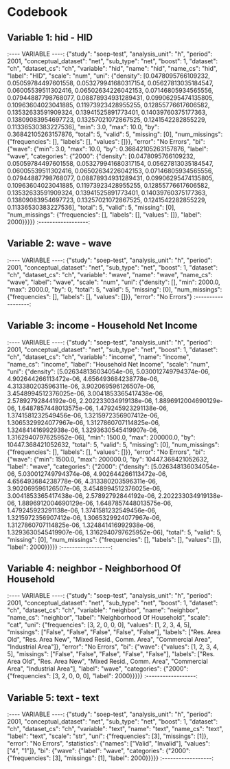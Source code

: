# Codebook


## Variable 1: hid - HID

:---- VARIABLE ----:
{"study": "soep-test", "analysis_unit": "h", "period": 2001, "conceptual_dataset": "net", "sub_type": "net", "boost": 1, "dataset": "ch", "dataset_cs": "ch", "variable": "hid", "name": "hid", "name_cs": "hid", "label": "HID", "scale": "num", "uni": {"density": [0.0478095766109232, 0.05059784497601558, 0.053279941680317154, 0.05627813035184547, 0.06005539511302416, 0.06502634226042153, 0.07146805934565556, 0.07944887798768077, 0.08878934931289431, 0.09906295474135805, 0.10963604023041885, 0.11973923428955255, 0.12855776617606582, 0.13532633591909324, 0.13941525891773401, 0.14039760375177363, 0.13809083954697723, 0.13257021072867525, 0.1241542282855229, 0.11336530383227536], "min": 3.0, "max": 10.0, "by": 0.36842105263157876, "total": 5, "valid": 5, "missing": [0], "num_missings": {"frequencies": [], "labels": [], "values": []}}, "error": "No Errors", "bi": {"wave": {"min": 3.0, "max": 10.0, "by": 0.36842105263157876, "label": "wave", "categories": {"2000": {"density": [0.0478095766109232, 0.05059784497601558, 0.053279941680317154, 0.05627813035184547, 0.06005539511302416, 0.06502634226042153, 0.07146805934565556, 0.07944887798768077, 0.08878934931289431, 0.09906295474135805, 0.10963604023041885, 0.11973923428955255, 0.12855776617606582, 0.13532633591909324, 0.13941525891773401, 0.14039760375177363, 0.13809083954697723, 0.13257021072867525, 0.1241542282855229, 0.11336530383227536], "total": 5, "valid": 5, "missing": [0], "num_missings": {"frequencies": [], "labels": [], "values": []}, "label": 2000}}}}}
:------------------:
    

## Variable 2: wave - wave

:---- VARIABLE ----:
{"study": "soep-test", "analysis_unit": "h", "period": 2001, "conceptual_dataset": "net", "sub_type": "net", "boost": 1, "dataset": "ch", "dataset_cs": "ch", "variable": "wave", "name": "wave", "name_cs": "wave", "label": "wave", "scale": "num", "uni": {"density": [], "min": 2000.0, "max": 2000.0, "by": 0, "total": 5, "valid": 5, "missing": [0], "num_missings": {"frequencies": [], "labels": [], "values": []}}, "error": "No Errors"}
:------------------:
    

## Variable 3: income - Household Net Income

:---- VARIABLE ----:
{"study": "soep-test", "analysis_unit": "h", "period": 2001, "conceptual_dataset": "net", "sub_type": "net", "boost": 1, "dataset": "ch", "dataset_cs": "ch", "variable": "income", "name": "income", "name_cs": "income", "label": "Household Net Income", "scale": "num", "uni": {"density": [5.026348136034054e-06, 5.030012749794374e-06, 4.902644266113472e-06, 4.656493684238778e-06, 4.313380203596311e-06, 3.902069596126507e-06, 3.4548994512376025e-06, 3.0041853365417438e-06, 2.57892792844192e-06, 2.202233034919138e-06, 1.8896912004690129e-06, 1.6487857448013575e-06, 1.479245923291138e-06, 1.3741581232549456e-06, 1.3215972356907412e-06, 1.3065329924077967e-06, 1.3127860707114825e-06, 1.324841416992938e-06, 1.3293630545419907e-06, 1.3162940797625952e-06], "min": 1500.0, "max": 200000.0, "by": 10447.368421052632, "total": 5, "valid": 5, "missing": [0], "num_missings": {"frequencies": [], "labels": [], "values": []}}, "error": "No Errors", "bi": {"wave": {"min": 1500.0, "max": 200000.0, "by": 10447.368421052632, "label": "wave", "categories": {"2000": {"density": [5.026348136034054e-06, 5.030012749794374e-06, 4.902644266113472e-06, 4.656493684238778e-06, 4.313380203596311e-06, 3.902069596126507e-06, 3.4548994512376025e-06, 3.0041853365417438e-06, 2.57892792844192e-06, 2.202233034919138e-06, 1.8896912004690129e-06, 1.6487857448013575e-06, 1.479245923291138e-06, 1.3741581232549456e-06, 1.3215972356907412e-06, 1.3065329924077967e-06, 1.3127860707114825e-06, 1.324841416992938e-06, 1.3293630545419907e-06, 1.3162940797625952e-06], "total": 5, "valid": 5, "missing": [0], "num_missings": {"frequencies": [], "labels": [], "values": []}, "label": 2000}}}}}
:------------------:
    

## Variable 4: neighbor - Neighborhood Of Household

:---- VARIABLE ----:
{"study": "soep-test", "analysis_unit": "h", "period": 2001, "conceptual_dataset": "net", "sub_type": "net", "boost": 1, "dataset": "ch", "dataset_cs": "ch", "variable": "neighbor", "name": "neighbor", "name_cs": "neighbor", "label": "Neighborhood Of Household", "scale": "cat", "uni": {"frequencies": [3, 2, 0, 0, 0], "values": [1, 2, 3, 4, 5], "missings": ["False", "False", "False", "False", "False"], "labels": ["Res. Area Old", "Res. Area New", "Mixed Resid., Comm. Area", "Commercial Area", "Industrial Area"]}, "error": "No Errors", "bi": {"wave": {"values": [1, 2, 3, 4, 5], "missings": ["False", "False", "False", "False", "False"], "labels": ["Res. Area Old", "Res. Area New", "Mixed Resid., Comm. Area", "Commercial Area", "Industrial Area"], "label": "wave", "categories": {"2000": {"frequencies": [3, 2, 0, 0, 0], "label": 2000}}}}}
:------------------:
    

## Variable 5: text - text

:---- VARIABLE ----:
{"study": "soep-test", "analysis_unit": "h", "period": 2001, "conceptual_dataset": "net", "sub_type": "net", "boost": 1, "dataset": "ch", "dataset_cs": "ch", "variable": "text", "name": "text", "name_cs": "text", "label": "text", "scale": "str", "uni": {"frequencies": [3], "missings": [1]}, "error": "No Errors", "statistics": {"names": ["Valid", "Invalid"], "values": ["4", "1"]}, "bi": {"wave": {"label": "wave", "categories": {"2000": {"frequencies": [3], "missings": [1], "label": 2000}}}}}
:------------------:
    
